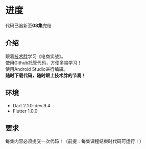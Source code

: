 # 进度
代码已追新至**08集**完结  

## 介绍
跟着[技术胖](https://jspang.com/)学习《电商实战》。  
使用Github托管代码，方便多端学习！  
使用Android Studio进行编辑。  
**随时下载代码，随时跟上技术胖的节奏！**  

## 环境
- Dart 2.1.0-dev.9.4  
- Flutter 1.0.0  

## 要求
每集内容必须提交一次代码！（前提：每集课程结束时代码可运行！）  

